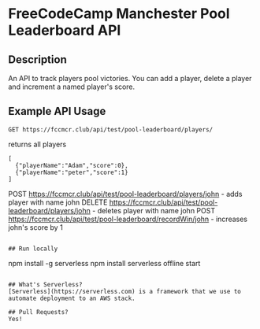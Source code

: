 # FreeCodeCamp Manchester Pool Leaderboard API

## Description
An API to track players pool victories.  You can add a player, delete a player and increment a named player's score.

## Example API Usage

```
GET https://fccmcr.club/api/test/pool-leaderboard/players/
```
returns all players
```
[
  {"playerName":"Adam","score":0},
  {"playerName":"peter","score":1}
]

```

POST https://fccmcr.club/api/test/pool-leaderboard/players/john - adds player with name john
DELETE https://fccmcr.club/api/test/pool-leaderboard/players/john - deletes player with name john
POST https://fccmcr.club/api/test/pool-leaderboard/recordWin/john - increases john's score by 1

```

## Run locally
```
npm install -g serverless
npm install
serverless offline start 
```

## What's Serverless?
[Serverless](https://serverless.com) is a framework that we use to automate deployment to an AWS stack.

## Pull Requests?
Yes!
